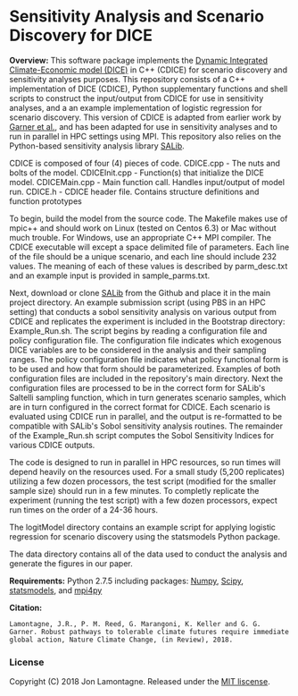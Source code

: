 # Sensitivity Analysis and Scenario Discovery for DICE

**Overview:**
This software package implements the [Dynamic Integrated Climate-Economic model (DICE)](https://sites.google.com/site/williamdnordhaus/dice-rice) in C++ (CDICE) for scenario discovery and sensitivity analyses purposes.  This repository consists of a C++ implementation of DICE (CDICE), Python supplementary functions and shell scripts to construct the input/output from CDICE for use in sensitivity analyses, and a an example implementation of logistic regression for scenario discovery.  This version of CDICE is adapted from earlier work by [Garner et al.](https://github.com/scrim-network/cdice_doeclim), and has been adapted for use in sensitivity analyses and to run in parallel in HPC settings using MPI.  This repository also relies on the Python-based sensitivity analysis library [SALib](https://github.com/SALib/SALib).  

CDICE is composed of four (4) pieces of code. CDICE.cpp - The nuts and bolts of the model. CDICEInit.cpp - Function(s) that initialize the DICE model. CDICEMain.cpp - Main function call. Handles input/output of model run. CDICE.h - CDICE header file. Contains structure definitions and function prototypes

To begin, build the model from the source code. The Makefile makes use of mpic++ and should work on Linux (tested on Centos 6.3) or Mac without much trouble. For Windows, use an appropriate C++ MPI compiler. The CDICE executable will except a space delimited file of parameters.  Each line of the file should be a unique scenario, and each line should include 232 values.  The meaning of each of these values is described by parm_desc.txt and an example input is provided in sample_parms.txt.

Next, download or clone [SALib](https://github.com/SALib/SALib) from the Github and place it in the main project directory. An example submission script (using PBS in an HPC setting) that conducts a sobol sensitivity analysis on various output from CDICE and replicates the experiment is included in the Bootstrap directory: Example_Run.sh.  The script begins by reading a configuration file and policy configuration file.  The configuration file indicates which exogenous DICE variables are to be considered in the analysis and their sampling ranges.  The policy configuration file indicates what policy functional form is to be used and how that form should be parameterized.  Examples of both configuration files are included in the repository's main directory.  Next the configuration files are processed to be in the correct form for SALib's Saltelli sampling function, which in turn generates scenario samples, which are in turn configured in the correct format for CDICE.  Each scenario is evaluated using CDICE run in parallel, and the output is re-formatted to be compatible with SALib's Sobol sensitivity analysis routines.  The remainder of the Example_Run.sh script computes the Sobol Sensitivity Indices for various CDICE outputs.

The code is designed to run in parallel in HPC resources, so run times will depend heavily on the resources used.  For a small study (5,200 replicates) utilizing a few dozen processors, the test script (modified for the smaller sample size) should run in a few minutes.  To completly replicate the experiment (running the test script) with a few dozen processors, expect run times on the order of a 24-36 hours.

The logitModel directory contains an example script for applying logistic regression for scenario discovery using the statsmodels Python package.

The data directory contains all of the data used to conduct the analysis and generate the figures in our paper.

**Requirements:**
Python 2.7.5 including packages: [Numpy](http://www.numpy.org/), [Scipy](https://www.scipy.org/), [statsmodels](https://www.statsmodels.org/stable/index.html), and [mpi4py](https://pypi.org/project/mpi4py/)

**Citation:**
```
Lamontagne, J.R., P. M. Reed, G. Marangoni, K. Keller and G. G. Garner. Robust pathways to tolerable climate futures require immediate
global action, Nature Climate Change, (in Review), 2018.
```
### License
Copyright (C) 2018 Jon Lamontagne. Released under the [MIT liscense](LICENSE.md).